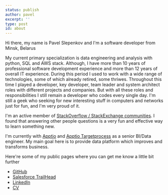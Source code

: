 ```yaml
---
status: publish
author: pavel
excerpt: ''
type: post
id: about
---
```



<ps1>Hi there, my name is Pavel Slepenkov and I'm a software developer from Minsk, Belarus</ps1>

My current primary specialization is data engineering and analysis with python, SQL and AWS stack. Although, I have more than 10 years of professional software development experience and more than 12 years of overall IT experience. During this period I used to work with a wide range of technologies, some of which already retired, some thriwes. Throughout this time I played a developer, key developer, team leader and system architect roles with different projects and companies. But with all these roles and responsibilities I still remain a developer who codes every single day. I'm still a geek who seeking for new interesting stuff in computers and networks just for fun, and I'm very proud of it.

I'm an active member of <a href="https://stackoverflow.com/users/798335/pavel-slepiankou">StackOverflow / StackExchange communities</a>.
I found that answering other people questions is a very fun and effective way to learn something new.

I'm currently with <a href="https://www.apptio.com/">Apptio</a> and <a href="https://www.targetprocess.com">Apptio Targetprocess</a> as a senior BI/Data engineer. My main goal here is to provide data platform which improves and transforms business.

Here're some of my public pages where you can get me know a little bit further

- <a href='https://github.com/pavel-slepenkov'>GitHub</a>
- <a href='https://trailblazer.me/id/pslepiankou'>Salesforce TrailHead</a>
- <a href='https://www.linkedin.com/in/pavel-slepiankou-76376b35'>LinkedIn</a>
- <a href='https://pavel-slepenkov.github.io/'>CV</a>
